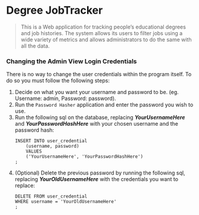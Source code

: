 # Degree JobTracker
>This is a Web application for tracking people’s educational degrees and job histories. The system allows its users to filter jobs using a wide variety of metrics and allows administrators to do the same with all the data.

### Changing the Admin View Login Credentials
There is no way to change the user credentials within the program itself. To do so you must follow the following steps:
1. Decide on what you want your username and password to be. (eg. Username: admin, Password: password).
2. Run the `Password Hasher` application and enter the password you wish to use.
3. Run the following sql on the database, replacing ***YourUsernameHere*** and ***YourPasswordHashHere*** with your chosen username and the password hash:
    ```
    INSERT INTO user_credential 
        (username, password)
        VALUES
        ('YourUsernameHere', 'YourPasswordHashHere')
    ;
    ```
4. (Optional) Delete the previous password by running the following sql, replacing  ***YourOldUsernameHere*** with the credentials you want to replace:
    ```
    DELETE FROM user_credential
    WHERE username = 'YourOldUsernameHere'
    ;
    ```